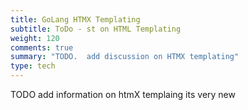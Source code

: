 ```yaml
---
title: GoLang HTMX Templating
subtitle: ToDo - st on HTML Templating
weight: 120
comments: true
summary: "TODO.  add discussion on HTMX templating"
type: tech
---
```


TODO add information on htmX templaing
its very new



